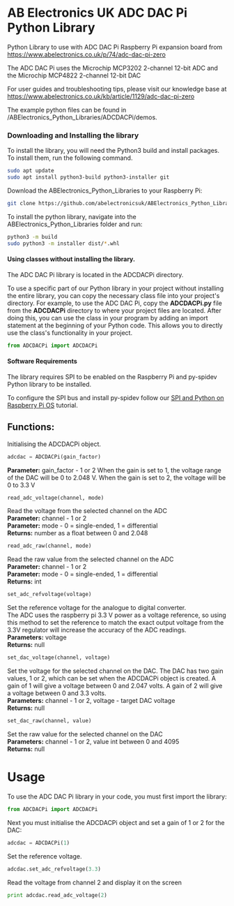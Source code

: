 AB Electronics UK ADC DAC Pi Python Library
=====

Python Library to use with ADC DAC Pi Raspberry Pi expansion board from https://www.abelectronics.co.uk/p/74/adc-dac-pi-zero

The ADC DAC Pi uses the Microchip MCP3202 2-channel 12-bit ADC and the Microchip MCP4822 2-channel 12-bit DAC

For user guides and troubleshooting tips, please visit our knowledge base at https://www.abelectronics.co.uk/kb/article/1129/adc-dac-pi-zero

The example python files can be found in /ABElectronics_Python_Libraries/ADCDACPi/demos.

### Downloading and Installing the library

To install the library, you will need the Python3 build and install packages. To install them, run the following command.

```bash
sudo apt update
sudo apt install python3-build python3-installer git
```

Download the ABElectronics_Python_Libraries to your Raspberry Pi: 

```bash
git clone https://github.com/abelectronicsuk/ABElectronics_Python_Libraries.git
```

To install the python library, navigate into the ABElectronics_Python_Libraries folder and run:  

```bash
python3 -m build
sudo python3 -m installer dist/*.whl
```

#### Using classes without installing the library.

The ADC DAC Pi library is located in the ADCDACPi directory.  

To use a specific part of our Python library in your project without installing the entire library, you can copy the necessary class file into your project's directory. For example, to use the ADC DAC Pi, copy the **ADCDACPi.py** file from the **ADCDACPi** directory to where your project files are located. After doing this, you can use the class in your program by adding an import statement at the beginning of your Python code. This allows you to directly use the class's functionality in your project.

```python
from ADCDACPi import ADCDACPi
```

#### Software Requirements

The library requires SPI to be enabled on the Raspberry Pi and py-spidev Python library to be installed.  

To configure the SPI bus and install py-spidev follow our [SPI and Python on Raspberry Pi OS](https://www.abelectronics.co.uk/kb/article/2/spi-and-raspbian-linux-on-a-raspberry-pi) tutorial.


Functions:
----------

Initialising the ADCDACPi object.  

```python
adcdac = ADCDACPi(gain_factor)
```
**Parameter:** gain_factor - 1 or 2
When the gain is set to 1, the voltage range of the DAC will be 0 to 2.048 V. When the gain is set to 2, the voltage will be 0 to 3.3 V  

```python
read_adc_voltage(channel, mode) 
```
Read the voltage from the selected channel on the ADC  
**Parameter:** channel - 1 or 2  
**Parameter:** mode - 0 = single-ended, 1 = differential  
**Returns:** number as a float between 0 and 2.048

```python
read_adc_raw(channel, mode) 
```
Read the raw value from the selected channel on the ADC  
**Parameter:** channel - 1 or 2  
**Parameter:** mode - 0 = single-ended, 1 = differential  
**Returns:** int  

```python
set_adc_refvoltage(voltage)
```
Set the reference voltage for the analogue to digital converter.  
The ADC uses the raspberry pi 3.3 V power as a voltage reference, so using this method to set the reference to match the exact output voltage from the 3.3V regulator will increase the accuracy of the ADC readings.  
**Parameters:** voltage  
**Returns:** null  

```python
set_dac_voltage(channel, voltage)
```
Set the voltage for the selected channel on the DAC.  The DAC has two gain values, 1 or 2, which can be set when the ADCDACPi object is created.  A gain of 1 will give a voltage between 0 and 2.047 volts.  A gain of 2 will give a voltage between 0 and 3.3 volts.  
**Parameters:** channel - 1 or 2, voltage - target DAC voltage  
**Returns:** null 

```python
set_dac_raw(channel, value)
```
Set the raw value for the selected channel on the DAC  
**Parameters:** channel - 1 or 2, value int between 0 and 4095  
**Returns:** null 

Usage
====

To use the ADC DAC Pi library in your code, you must first import the library:

```python
from ADCDACPi import ADCDACPi
```

Next you must initialise the ADCDACPi object and set a gain of 1 or 2 for the DAC:

```python
adcdac = ADCDACPi(1)
```
Set the reference voltage.

```python
adcdac.set_adc_refvoltage(3.3)
```
Read the voltage from channel 2 and display it on the screen

```python
print adcdac.read_adc_voltage(2)
```
